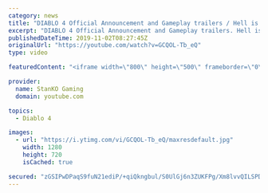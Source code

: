 ```yaml
---
category: news
title: "DIABLO 4 Official Announcement and Gameplay trailers / Hell is Coming"
excerpt: "DIABLO 4 Official Announcement and Gameplay trailers. Hell is Coming my friends. For more game videos and trailers hit that like button, comment,share and ..."
publishedDateTime: 2019-11-02T08:27:45Z
originalUrl: "https://youtube.com/watch?v=GCQOL-Tb_eQ"
type: video

featuredContent: "<iframe width=\"800\" height=\"500\" frameborder=\"0\" src=\"https://www.youtube.com/embed/GCQOL-Tb_eQ\" allow=\"accelerometer; autoplay; encrypted-media; gyroscope; picture-in-picture\" allowfullscreen></iframe>"

provider:
  name: StanKO Gaming
  domain: youtube.com

topics:
  - Diablo 4

images:
  - url: "https://i.ytimg.com/vi/GCQOL-Tb_eQ/maxresdefault.jpg"
    width: 1280
    height: 720
    isCached: true

secured: "zGSIPwDPaqS9fuN21ediP/+qiQkngbul/S0UlGj6n3ZUKFPg/Xm8lvvQILSPDONY9nYQSdRWdDM9Vz6knjmF3SMKNqRovQ1jIR8o2WPFlSw0pNL7/znWWfqOOdTk1G45KjOZnwlkM83sY+XxWvZD7PQK9wjoukqNvtMruyWoA8At7dUZ1VqwYnkQeVxpuJCHNnvBXmZBH/8cAbEHmgWVSJ5+tr6LhpYg0z29CDSmvUMQgulSYYA25FEJjt2JacUdJwTXTJXoO2/RseFdTWw1XRiEbCLjQdwT7jEWTQKVuKocNwGt1tik7CVYpIm24FsH+UsPsQB7wD3/FiHAAIP4yfUiQcfUeZXvM2LjbfXtOPP+D9pSLcv4Jd0WXSDCAXAWoHopYn9ukqZxUB1beyQnuFHtPx2Tzl+iTBK728A6TJR+/TTgqNjo4LAwuFKcppRC;mB3KcbDiLKBUSwz8hLyGeA=="
---
```


